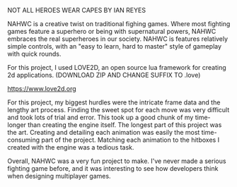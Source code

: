 NOT ALL HEROES WEAR CAPES BY IAN REYES

NAHWC is a creative twist on traditional fighing games. Where most fighting games feature a superhero or being with supernatural powers, NAHWC embraces the real superheroes in our society. NAHWC is features relatively simple controls, with an "easy to learn, hard to master" style of gameplay with quick rounds.

For this project, I used LOVE2D, an open source lua framework for creating 2d applications. (DOWNLOAD ZIP AND CHANGE SUFFIX TO .love)

https://www.love2d.org

For this project, my biggest hurdles were the intricate frame data and the lengthy art process. Finding the sweet spot for each move was very difficult and took lots of trial and error. This took up a good chunk of my time- longer than creating the engine itself. The longest part of this project was the art. Creating and detailing each animation was easily the most time-consuming part of the project. Matching each animation to the hitboxes I created with the engine was a tedious task.

Overall, NAHWC was a very fun project to make. I've never made a serious fighting game before, and it was interesting to see how developers think when designing multiplayer games.
